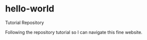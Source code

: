 # hello-world

Tutorial Repository 

Following the repository tutorial so I can navigate this fine website. 
